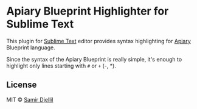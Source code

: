 # Apiary Blueprint Highlighter for Sublime Text

This plugin for [Sublime Text](https://sublimetext.com) editor provides syntax highlighting for [Apiary](https://apiary.io) Blueprint language.

Since the syntax of the Apiary Blueprint is really simple, it's enough to highlight only lines starting with `#` or `+` (-, *).

## License

MIT © [Samir Djellil](http://samirdjellil.com)
